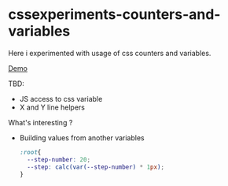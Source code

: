 # cssexperiments-counters-and-variables
Here i experimented with usage of css counters and variables.

[Demo](https://toastman.github.io/cssexperiments-counters-and-variables/)

TBD: 
* JS access to css variable
* X and Y line helpers

What's interesting ? 
* Building values from another variables
  ```css
  :root{
    --step-number: 20;
    --step: calc(var(--step-number) * 1px);
  }
  ```
